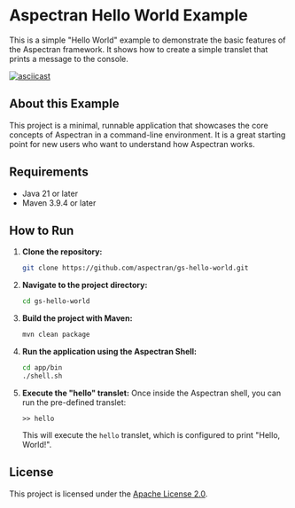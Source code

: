 # Aspectran Hello World Example

This is a simple "Hello World" example to demonstrate the basic features of the Aspectran framework. It shows how to create a simple translet that prints a message to the console.

[![asciicast](https://asciinema.org/a/219202.png)](https://asciinema.org/a/219202)

## About this Example

This project is a minimal, runnable application that showcases the core concepts of Aspectran in a command-line environment. It is a great starting point for new users who want to understand how Aspectran works.

## Requirements

- Java 21 or later
- Maven 3.9.4 or later

## How to Run

1.  **Clone the repository:**
    ```sh
    git clone https://github.com/aspectran/gs-hello-world.git
    ```

2.  **Navigate to the project directory:**
    ```sh
    cd gs-hello-world
    ```

3.  **Build the project with Maven:**
    ```sh
    mvn clean package
    ```

4.  **Run the application using the Aspectran Shell:**
    ```sh
    cd app/bin
    ./shell.sh
    ```

5.  **Execute the "hello" translet:**
    Once inside the Aspectran shell, you can run the pre-defined translet:
    ```
    >> hello
    ```
    This will execute the `hello` translet, which is configured to print "Hello, World!".

## License

This project is licensed under the [Apache License 2.0](LICENSE.txt).
